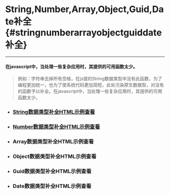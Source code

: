 # String,Number,Array,Object,Guid,Date补全 {#stringnumberarrayobjectguiddate补全}

---

#### 在javascript中，当处理一些复杂应用时，其提供的可用函数太少。

> 例如：字符串去掉所有空格，在js提的String数据类型中没有此函数，为了编程更加统一，也为了使系统代码更加简短，此处污染原生数据型，对没有的函数予以补全。在javascript中，当处理一些复杂应用时，其提供的可用函数太少。



* ### [String数据类型补全HTML示例查看](/api.1473.cn/example/String.htm)
* ### [Number数据类型补全HTML示例查看](/api.1473.cn/example/Number.htm)
* ### Array数据类型补全HTML示例查看
* ### Object数据类型补全HTML示例查看
* ### Guid数据类型补全HTML示例查看
* ### Date数据类型补全HTML示例查看



